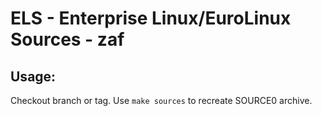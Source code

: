# ELS - Enterprise Linux/EuroLinux Sources - zaf
 
## Usage:
  Checkout branch or tag. Use `make sources` to recreate  SOURCE0 archive.
